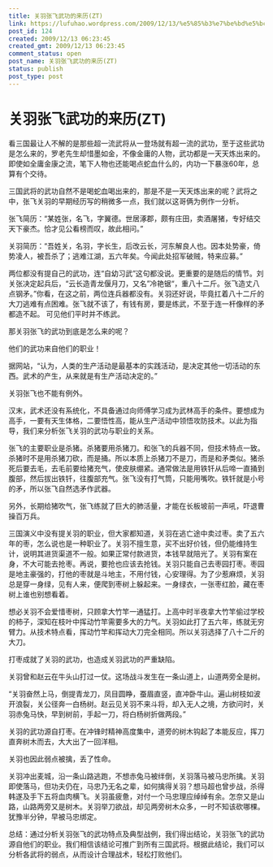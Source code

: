 ```yaml
---
title: 关羽张飞武功的来历(ZT)
link: https://lufuhao.wordpress.com/2009/12/13/%e5%85%b3%e7%be%bd%e5%bc%a0%e9%a3%9e%e6%ad%a6%e5%8a%9f%e7%9a%84%e6%9d%a5%e5%8e%86zt/
post_id: 124
created: 2009/12/13 06:23:45
created_gmt: 2009/12/13 06:23:45
comment_status: open
post_name: 关羽张飞武功的来历(ZT)
status: publish
post_type: post
---
```


# 关羽张飞武功的来历(ZT)

看三国最让人不解的是那些超一流武将从一登场就有超一流的武功，至于这些武功是怎么来的，罗老先生却惜墨如金，不像金庸的人物，武功都是一天天炼出来的。即使如全庸金康之流，笔下人物也还能喝点蛇血什么的，内功一下暴涨60年，总算有个交待。

三国武将的武功自然不是喝蛇血喝出来的，那是不是一天天炼出来的呢？武将之中，张飞关羽的早期经历写的稍微多一点，我们就以这哥俩为例作一分析。

张飞简历：“某姓张，名飞，字翼德。世居涿郡，颇有庄田，卖酒屠猪，专好结交天下豪杰。恰才见公看榜而叹，故此相问。”

关羽简历：“吾姓关，名羽，字长生，后改云长，河东解良人也。因本处势豪，倚势凌人，被吾杀了；逃难江湖，五六年矣。今闻此处招军破贼，特来应募。”

两位都没有提自己的武功，连“自幼习武”这句都没说。更重要的是随后的情节。刘关张决定起兵后，“云长造青龙偃月刀，又名”冷艳锯“，重八十二斤。张飞造丈八点钢矛。”你看，在这之前，两位连兵器都没有。关羽还好说，毕竟扛着八十二斤的大刀逃难有点困难。张飞就不该了，有钱有房，要是练武，不至于连一杆像样的矛都造不起。
可见他们平时并不练武。

那关羽张飞的武功到底是怎么来的呢？

他们的武功来自他们的职业！

据网站，“认为，人类的生产活动是最基本的实践活动，是决定其他一切活动的东西。武术的产生，从来就是有生产活动决定的。”

关羽张飞也不能有例外。

汉末，武术还没有系统化，不具备通过向师傅学习成为武林高手的条件。要想成为高手，一要有天生体格，二要悟性高，能从生产活动中领悟攻防技术。以此为指导，我们来分析张飞关羽的武功与职业的关系。

张飞的主要职业是杀猪。杀猪要用杀猪刀。和张飞的兵器不同，但技术特点一致。杀猪时不是用杀猪刀砍，而是捅。所以本质上杀猪刀不是刀，而是和矛类似。猪杀死后要去毛，去毛前要给猪充气，使皮肤绷紧。通常做法是用铁钎从后啼一直捅到腹部，然后拔出铁钎，往腹部充气。张飞没有打气筒，只能用嘴吹。铁钎就是小号的矛，所以张飞自然选矛作武器。

另外，长期给猪吹气，张飞练就了巨大的肺活量，才能在长板坡前一声吼，吓退曹操百万兵。

三国演义中没有提关羽的职业，但大家都知道，关羽在逃亡途中卖过枣。卖了五六年的枣，怎么说也是一种职业了。关羽不擅生意，买不出好价钱，但仍能维持生计，说明其进货渠道不一般。如果正常付款进货，本钱早就陪光了。关羽有案在身，不大可能去抢枣。再说，要抢也应该去抢钱。关羽只能自己去枣园打枣。枣园是地主豪强的，打他的枣就是斗地主，不用付钱，心安理得。为了少惹麻烦，关羽总是穿一身绿，见有人来，便爬到枣树上躲起来。一身绿衣，一张枣红脸，藏在枣树上谁也别想看着。

想必关羽不会爱惜枣树，只顾拿大竹竿一通猛打。上高中时半夜拿大竹竿偷过学校的柿子，深知在枝叶中挥动竹竿需要多大的力气。关羽如此打了五六年，练就无穷臂力。从技术特点看，挥动竹竿和挥动大刀完全相同。所以关羽选择了八十二斤的大刀。

打枣成就了关羽的武功，也造成关羽武功的严重缺陷。

关羽曾和赵云在牛头山打过一仗。这场战斗发生在一条山道上，山道两旁全是树。

“关羽奋然上马，倒提青龙刀，凤目圆睁，蚕眉直竖，直冲卧牛山。遍山树枝如波开浪裂，关公径奔一白杨树。赵云见关羽不来斗将，却入无人之境，方欲问时，关羽赤兔马快，早到树前，手起一刀，将白杨树折做两段。”

关羽的武功源自打枣。在冲锋时精神高度集中，道旁的树木钩起了本能反应，挥刀直奔树木而去，大大出了一回洋相。

关羽也因此弱点被擒，丢了性命。

关羽冲出麦城，沿一条山路逃跑，不想赤兔马被绊倒，关羽落马被马忠所擒。关羽即使落马，但功夫仍在，马忠乃无名之辈，如何擒得关羽？想马超也曾步战，杀得韩遂及手下五将血肉横飞。关羽虽疲惫，对付一个马忠理应绰绰有余。怎奈又是山路，山路两旁又是树木。关羽举刀欲战，却见两旁树木众多，一时不知该砍哪棵。犹豫半分钟，早被马忠绑定。

总结：通过分析关羽张飞的武功特点及典型战例，我们得出结论，关羽张飞的武功源自他们的职业。我们相信该结论可推广到所有三国武将。根据此结论，我们可以分析各武将的弱点，从而设计合理战术，轻松打败他们。
